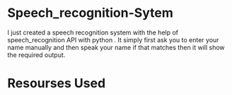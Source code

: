 # Speech_recognition-Sytem
I just created a speech recognition system with the help of speech_recognition API with python . It simply first ask you to enter your name manually and then speak your name if that matches then it will show the required output.

<h1>Resourses Used</h1>
